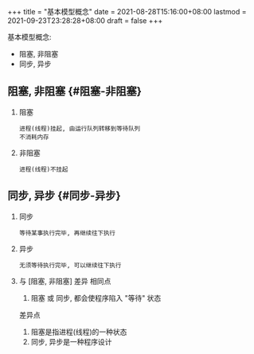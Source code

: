 +++
title = "基本模型概念"
date = 2021-08-28T15:16:00+08:00
lastmod = 2021-09-23T23:28:28+08:00
draft = false
+++

基本模型概念:

-   阻塞, 非阻塞
-   同步, 异步

<!--more-->


## 阻塞, 非阻塞 {#阻塞-非阻塞}

1.  阻塞

    ```text
    进程(线程)挂起, 由运行队列转移到等待队列
    不消耗内存
    ```
2.  非阻塞

    ```text
    进程(线程)不挂起
    ```


## 同步, 异步 {#同步-异步}

1.  同步

    ```text
    等待某事执行完毕, 再继续往下执行
    ```
2.  异步

    ```text
    无须等待执行完毕, 可以继续往下执行
    ```
3.  与 [阻塞, 非阻塞] 差异
    相同点

    1.  阻塞 或 同步, 都会使程序陷入 "等待" 状态

    差异点

    1.  阻塞是指进程(线程)的一种状态
    2.  同步, 异步是一种程序设计